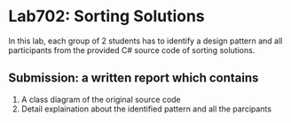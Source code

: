 ﻿# Lab702: Sorting Solutions

In this lab, each group of 2 students has to identify a design pattern and all participants 
from the provided C# source code of sorting solutions. 

## Submission: a written report which contains

1. A class diagram of the original source code
2. Detail explaination about the identified pattern and all the parcipants

